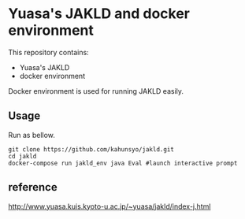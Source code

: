 # Yuasa's JAKLD and docker environment

This repository contains:

- Yuasa's JAKLD  
- docker environment

Docker environment is used for running JAKLD easily.

## Usage

Run as bellow.

```shell
git clone https://github.com/kahunsyo/jakld.git
cd jakld
docker-compose run jakld_env java Eval #launch interactive prompt
```

## reference

http://www.yuasa.kuis.kyoto-u.ac.jp/~yuasa/jakld/index-j.html

